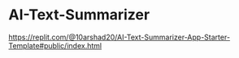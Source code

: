 # AI-Text-Summarizer
https://replit.com/@10arshad20/AI-Text-Summarizer-App-Starter-Template#public/index.html

